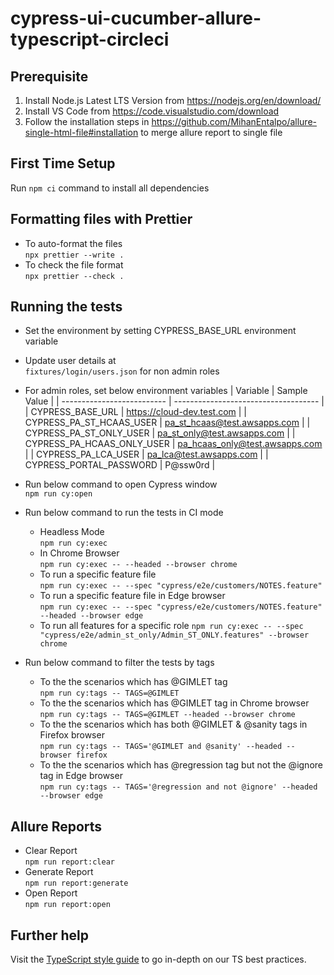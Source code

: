 # cypress-ui-cucumber-allure-typescript-circleci

## Prerequisite

1. Install Node.js Latest LTS Version from https://nodejs.org/en/download/
2. Install VS Code from https://code.visualstudio.com/download
3. Follow the installation steps in https://github.com/MihanEntalpo/allure-single-html-file#installation to merge allure report to single file

## First Time Setup

Run `npm ci` command to install all dependencies

## Formatting files with Prettier

-   To auto-format the files <br /> `npx prettier --write .`
-   To check the file format <br /> `npx prettier --check .`

## Running the tests

-   Set the environment by setting CYPRESS_BASE_URL environment variable
-   Update user details at <br /> `fixtures/login/users.json` for non admin roles
-   For admin roles, set below environment variables
	| Variable                   | Sample Value                         |
	| -------------------------- | ------------------------------------ |
	| CYPRESS_BASE_URL           | https://cloud-dev.test.com        |
	| CYPRESS_PA_ST_HCAAS_USER   | pa_st_hcaas@test.awsapps.com       |
	| CYPRESS_PA_ST_ONLY_USER    | pa_st_only@test.awsapps.com        |
	| CYPRESS_PA_HCAAS_ONLY_USER | pa_hcaas_only@test.awsapps.com     |
	| CYPRESS_PA_LCA_USER 		 | pa_lca@test.awsapps.com     		|
	| CYPRESS_PORTAL_PASSWORD    | P@ssw0rd                             |
-   Run below command to open Cypress window <br /> `npm run cy:open`
-   Run below command to run the tests in CI mode

    -   Headless Mode <br /> `npm run cy:exec`
    -   In Chrome Browser <br /> `npm run cy:exec -- --headed --browser chrome`
    -   To run a specific feature file <br />
        `npm run cy:exec -- --spec "cypress/e2e/customers/NOTES.feature"`
    -   To run a specific feature file in Edge browser <br />
        `npm run cy:exec -- --spec "cypress/e2e/customers/NOTES.feature" --headed --browser edge`
	-   To run all features for a specific role
		`npm run cy:exec -- --spec "cypress/e2e/admin_st_only/Admin_ST_ONLY.features" --browser chrome`
-   Run below command to filter the tests by tags
    -   To the the scenarios which has @GIMLET tag <br />
        `npm run cy:tags -- TAGS=@GIMLET`
    -   To the the scenarios which has @GIMLET tag in Chrome browser <br />
        `npm run cy:tags -- TAGS=@GIMLET --headed --browser chrome`
    -   To the the scenarios which has both @GIMLET & @sanity tags in Firefox
        browser <br />
        `npm run cy:tags -- TAGS='@GIMLET and @sanity' --headed --browser firefox`
    -   To the the scenarios which has @regression tag but not the @ignore tag
        in Edge browser <br />
        `npm run cy:tags -- TAGS='@regression and not @ignore' --headed --browser edge`

## Allure Reports

-   Clear Report <br /> `npm run report:clear`
-   Generate Report <br /> `npm run report:generate`
-   Open Report <br /> `npm run report:open`

## Further help

Visit the [TypeScript style guide](https://ts.dev/style) to go in-depth on our
TS best practices.
